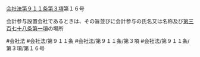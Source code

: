 [会社法第９１１条第３項](会社法＿＿＿＿第９１１条第３項)第１６号

会計参与設置会社であるときは、その旨並びに会計参与の氏名又は名称及び[第三百七十八条第一項](会社法＿＿＿＿第３７８条第１項)の場所


#会社法
#会社法/第９１１条
#会社法/第９１１条/第３項
#会社法/第９１１条/第３項/第１６号
